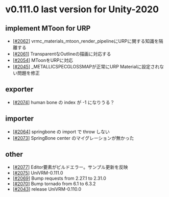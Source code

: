 # v0.111.0 last version for Unity-2020

## implement MToon for URP
* [[\#2062](https://github.com/matonnet/UniVRM/pull/2062)] vrmc_materials_mtoon_render_pipelineにURPに関する知識を隔離する
* [[\#2061](https://github.com/matonnet/UniVRM/pull/2061)] TransparentなOutlineの描画に対応する
* [[\#2054](https://github.com/matonnet/UniVRM/pull/2054)] MToonをURPに対応
* [[\#2045](https://github.com/matonnet/UniVRM/pull/2045)] _METALLICSPECGLOSSMAPが正常にURP Materialに設定されない問題を修正

## exporter
* [[\#2074](https://github.com/matonnet/UniVRM/pull/2074)] human bone の index が -1 になりうる？

## importer
* [[\#2064](https://github.com/matonnet/UniVRM/pull/2064)] springbone の import で throw しない
* [[\#2073](https://github.com/matonnet/UniVRM/pull/2073)] SpringBone center のマイグレーションが無かった

## other
* [[\#2077](https://github.com/matonnet/UniVRM/pull/2077)] Editor要素がビルドエラー。サンプル更新を反映
* [[\#2075](https://github.com/matonnet/UniVRM/pull/2075)] UniVRM-0.111.0
* [[\#2069](https://github.com/matonnet/UniVRM/pull/2069)] Bump requests from 2.27.1 to 2.31.0
* [[\#2070](https://github.com/matonnet/UniVRM/pull/2070)] Bump tornado from 6.1 to 6.3.2
* [[\#2043](https://github.com/matonnet/UniVRM/pull/2043)] release UniVRM-0.110.0

